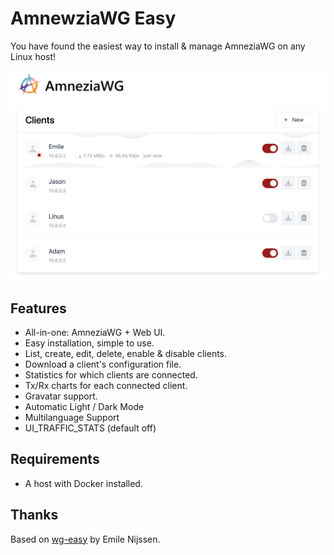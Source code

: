 # AmnewziaWG Easy

You have found the easiest way to install & manage AmneziaWG on any Linux host!

<p align="center">
  <img src="https://github.com/spcfox/amnezia-wg-easy/raw/master/assets/screenshot.png" width="802" />
</p>

## Features

* All-in-one: AmneziaWG + Web UI.
* Easy installation, simple to use.
* List, create, edit, delete, enable & disable clients.
* Download a client's configuration file.
* Statistics for which clients are connected.
* Tx/Rx charts for each connected client.
* Gravatar support.
* Automatic Light / Dark Mode
* Multilanguage Support
* UI_TRAFFIC_STATS (default off)

## Requirements

* A host with Docker installed.

## Thanks

Based on [wg-easy](https://github.com/wg-easy/wg-easy) by Emile Nijssen.
